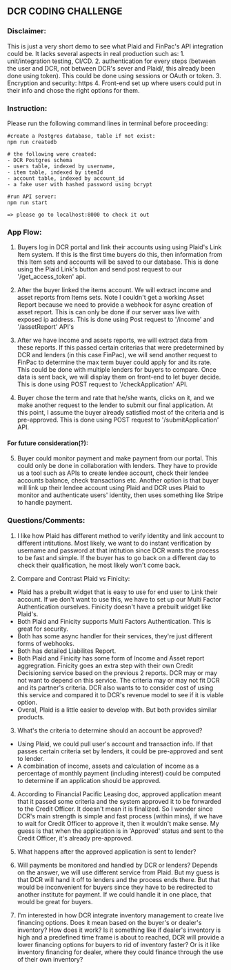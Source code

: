 ## DCR CODING CHALLENGE
### Disclaimer: 
This is just a very short demo to see what Plaid and FinPac's API integration could be. It lacks several aspects in real production such as: 
    1. unit/integration testing, CI/CD. 
    2. authentication for every steps (between the user and DCR, not between DCR's sever and Plaid/, this already been done using token). This could be done using sessions or OAuth or token.
    3. Encryption and security: https
    4. Front-end set up where users could put in their info and chose the right options for them. 

### Instruction:
Please run the following command lines in terminal before proceeding:
```
#create a Postgres database, table if not exist: 
npm run createdb

# the following were created:
- DCR Postgres schema 
- users table, indexed by username,
- item table, indexed by itemId
- account table, indexed by account_id
- a fake user with hashed password using bcrypt

#run API server:
npm run start

=> please go to localhost:8000 to check it out
```
### App Flow:
1. Buyers log in DCR portal and link their accounts using using Plaid's Link Item system. If this is the first time buyers do this, then information from this Item sets and accounts will be saved to our database. This is done using the Plaid Link's button and send post request to our '/get_access_token' api.

2. After the buyer linked the items account. We will extract income and asset reports from Items sets. Note I couldn't get a working Asset Report because we need to provide a webhook for async creation of asset report. This is can only be done if our server was live with exposed ip address. 
    This is done using Post request to '/income' and '/assetReport' API's

3. After we have income and assets reports, we will extract data from these reports. If this passed certain criterias that were predetermined by DCR and lenders (in this case FinPac), we will send another request to FinPac to determine the max term buyer could apply for and its rate. This could be done with multiple lenders for buyers to compare. Once data is sent back, we will display them on front-end to let buyer decide.
    This is done using POST request to '/checkApplication' API.

4. Buyer chose the term and rate that he/she wants, clicks on it, and we make another request to the lender to submit our final application. At this point, I assume the buyer already satisfied most of the criteria and is pre-approved.
    This is done using POST request to '/submitApplication' API.

#### For future consideration(?):
5. Buyer could monitor payment and make payment from our portal. This could only be done in collaboration with lenders. They have to provide us a tool such as APIs to create lendee account, check their lendee accounts balance, check transactions etc. Another option is that buyer will link up their lendee account using Plaid and DCR uses Plaid to monitor and authenticate users' identity, then uses something like Stripe to handle payment. 

### Questions/Comments:
1. I like how Plaid has different method to verify identity and link account to different intitutions. Most likely, we want to do instant verification by username and password at that intitution since DCR wants the process to be fast and simple. If the buyer has to go back on a different day to check their qualification, he most likely won't come back.

2. Compare and Contrast Plaid vs Finicity: 
- Plaid has a prebuilt widget that is easy to use for end user to Link their account. If we don't want to use this, we have to set up our Multi Factor Authentication ourselves. Finicity doesn't have a prebuilt widget like Plaid's.
- Both Plaid and Finicity supports Multi Factors Authentication. This is great for security. 
- Both has some async handler for their services, they're just different forms of webhooks. 
- Both has detailed Liabilites Report.
- Both Plaid and Finicity has some form of Income and Asset report aggregration. Finicity goes an extra step with their own Credit Decisioning service based on the previous 2 reports. DCR may or may not want to depend on this service. The criteria may or may not fit DCR and its partner's criteria. DCR also wants to to consider cost of using this service and compared it to DCR's revenue model to see if it is viable option.
- Overal, Plaid is a little easier to develop with. But both provides similar products.

3. What's the criteria to determine should an account be approved?
- Using Plaid, we could pull user's account and transaction info. If that passes certain criteria set by lenders, it could be pre-approved and sent to lender.
- A combination of income, assets and calculation of income as a percentage of monthly payment (including interest) could be computed to determine if an application should be approved. 

4. According to Financial Pacific Leasing doc, approved application meant that it passed some criteria and the system approved it to be forwarded to the Credit Officer. It doesn't mean it is finalized. So I wonder since DCR's main strength is simple and fast process (within mins), if we have to wait for Credit Officer to approve it, then it wouldn't make sense. My guess is that when the application is in 'Approved' status and sent to the Credit Officer, it's already pre-approved. 

5. What happens after the approved application is sent to lender? 

6. Will payments be monitored and handled by DCR or lenders? Depends on the answer, we will use different service from Plaid. But my guess is that DCR will hand it off to lenders and the process ends there. But that would be inconvenient for buyers since they have to be redirected to another institute for payment. If we could handle it in one place, that would be great for buyers.

7. I'm interested in how DCR integrate inventory management to create live financing options. Does it mean based on the buyer's or dealer's inventory? How does it work? Is it something like if dealer's inventory is high and a predefined time frame is about to reached, DCR will provide a lower financing options for buyers to rid of inventory faster? Or is it like inventory financing for dealer, where they could finance through the use of their own inventory? 

